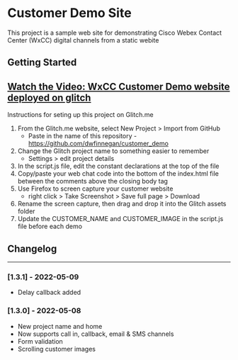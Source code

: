# Customer Demo Site

This project is a sample web site for demonstrating Cisco Webex Contact Center (WxCC) digital channels from a static webite

## Getting Started

## [Watch the Video: WxCC Customer Demo website deployed on glitch](https://app.vidcast.io/share/e1bfed89-4132-456f-b18d-c2ad321e92b3)

Instructions for seting up this project on Glitch.me

1. From the Glitch.me website, select New Project > Import from GitHub
   - Paste in the name of this repository - https://github.com/dwfinnegan/customer_demo
2. Change the Glitch project name to something easier to remember
   - Settings > edit project details
3. In the script.js file, edit the constant declarations at the top of the file
4. Copy/paste your web chat code into the bottom of the index.html file between the comments above the closing body tag
5. Use Firefox to screen capture your customer website
   - right click > Take Screenshot > Save full page > Download
6. Rename the screen capture, then drag and drop it into the Glitch assets folder
7. Update the CUSTOMER_NAME and CUSTOMER_IMAGE in the script.js file before each demo

## Changelog

---

### [1.3.1] - 2022-05-09

- Delay callback added

### [1.3.0] - 2022-05-08

- New project name and home
- Now supports call in, callback, email & SMS channels
- Form validation
- Scrolling customer images
